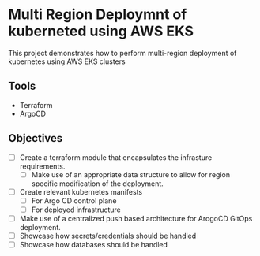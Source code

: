 # Multi Region Deploymnt of kuberneted using AWS EKS

This project demonstrates how to perform multi-region deployment of kubernetes using AWS EKS clusters

## Tools
- Terraform
- ArgoCD

## Objectives
- [ ] Create a terraform module that encapsulates the infrasture requirements.
  - [ ] Make use of an appropriate data structure to allow for region specific modification of the deployment.
- [ ] Create relevant kubernetes manifests
  - [ ] For Argo CD control plane
  - [ ] For deployed infrastructure
- [ ] Make use of a centralized push based architecture for ArogoCD GitOps deployment.
- [ ] Showcase how secrets/credentials should be handled
- [ ] Showcase how databases should be handled
